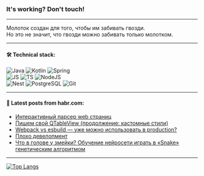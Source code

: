 ### It's working? Don't touch!

---
Молоток создан для того, чтобы им забивать гвозди. <br>
Но это не значит, что гвозди можно забивать только молотком.

---

#### 🛠️ Technical stack:

![Java](https://img.shields.io/badge/Java-informational?logo=Oracle&style=flat&logoColor=white&color=FF4500)
![Kotlin](https://img.shields.io/badge/Kotlin-informational?logo=Kotlin&style=flat&logoColor=white&color=774D97)
![Spring](https://img.shields.io/badge/SpringBoot-informational?logo=SpringBoot&style=flat&logoColor=white&color=6DB33F) <br>
![JS](https://img.shields.io/badge/JS-informational?logo=javaScript&style=flat&logoColor=black&color=F7Df1E)
![TS](https://img.shields.io/badge/TypeScript-informational?logo=typeScript&style=flat&logoColor=black&color=0667A8)
![NodeJS](https://img.shields.io/badge/NodeJS-informational?logo=node.js&style=flat&logoColor=white&color=70A760) <br>
![Nest](https://img.shields.io/badge/NestJS-informational?logo=NestJS&style=flat&logoColor=white&color=E0234E)
![PostgreSQL](https://img.shields.io/badge/PostgreSQL-informational?logo=PostgreSQL&style=flat&logoColor=white&color=DAA520)
![Git](https://img.shields.io/badge/Git-informational?logo=git&style=flat&logoColor=white&color=778899)

___

#### 💬 Latest posts from habr.com:

<!-- BLOG-POST-LIST:START -->
- [Интерактивный парсер web страниц](https://habr.com/ru/articles/773310/?utm_source=habrahabr&utm_medium=rss&utm_campaign=773310)
- [Пишем свой QTableView &lpar;продолжение: кастомные стили&rpar;](https://habr.com/ru/articles/773300/?utm_source=habrahabr&utm_medium=rss&utm_campaign=773300)
- [Webpack vs esbuild — уже можно использовать в production?](https://habr.com/ru/articles/773236/?utm_source=habrahabr&utm_medium=rss&utm_campaign=773236)
- [Плохо девелопмент](https://habr.com/ru/articles/773292/?utm_source=habrahabr&utm_medium=rss&utm_campaign=773292)
- [Что в голове у змейки? Обучение нейросети играть в «Snake» генетическим алгоритмом](https://habr.com/ru/articles/773288/?utm_source=habrahabr&utm_medium=rss&utm_campaign=773288)
<!-- BLOG-POST-LIST:END -->

---
[![Top Langs](https://github-readme-stats-git-master-advtsetting-gmailcom.vercel.app/api/top-langs/?username=zloylis&langs_count=10&hide_title=false&title_color=e6edf3&size_weight=0.5&count_weight=0.5&layout=compact&hide_border=true&theme=dracula)](https://github.com/zloylis)

<!-- ![GitHub stats](https://github-readme-stats-git-master-advtsetting-gmailcom.vercel.app/api?username=zloylis&show_icons=true&hide_border=true&theme=dracula&hide_title=true&include_all_commits=true&count_private=true&hide=contribs&hide_rank=true) -->
